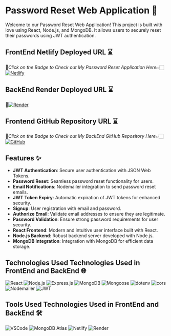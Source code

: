 # Password Reset Web Application 🚀

Welcome to our Password Reset Web Application! This project is built with love using React, Node.js, and MongoDB. It allows users to securely reset their passwords using JWT authentication.

## FrontEnd Netlify Deployed URL ⌛

🔸*Click on the Badge to Check out My Password Reset Application Here*👉🏻 [![Netlify](https://img.shields.io/badge/netlify-%23000000.svg?style=for-the-badge&logo=netlify&logoColor=#00C7B7)](https://password-reset-61.netlify.app)

## BackEnd Render Deployed URL ⌛
🔸[![Render](https://img.shields.io/badge/Render-%46E3B7.svg?style=for-the-badge&logo=render&logoColor=white)](https://password-reset-be-1-cw65.onrender.com)

## Frontend GitHub Repository URL ⌛
🔸*Click on the Badge to Check out My BackEnd GitHub Repository Here*👉🏻[![GitHub](https://img.shields.io/badge/github-%23121011.svg?style=for-the-badge&logo=github&logoColor=white)](https://github.com/Aravindhan-K97/Password-reset-fe)

## Features ✨

- **JWT Authentication**: Secure user authentication with JSON Web Tokens.
- **Password Reset**: Seamless password reset functionality for users.
- **Email Notifications**: Nodemailer integration to send password reset emails.
- **JWT Token Expiry**: Automatic expiration of JWT tokens for enhanced security.
- **Signup**: User registration with email and password.
- **Authorize Email**: Validate email addresses to ensure they are legitimate.
- **Password Validation**: Ensure strong password requirements for user security.
- **React Frontend**: Modern and intuitive user interface built with React.
- **Node.js Backend**: Robust backend server developed with Node.js.
- **MongoDB Integration**: Integration with MongoDB for efficient data storage.

## Technologies Used Technologies Used in FrontEnd and BackEnd 🌐
![React](https://img.shields.io/badge/React-61DAFB?style=for-the-badge&logo=react&logoColor=white)
![Node.js](https://img.shields.io/badge/Node.js-43853D?style=for-the-badge&logo=node.js&logoColor=white)
![Express.js](https://img.shields.io/badge/Express.js-000000?style=for-the-badge&logo=express&logoColor=white)
![MongoDB](https://img.shields.io/badge/MongoDB-4EA94B?style=for-the-badge&logo=mongodb&logoColor=white)
![Mongoose](https://img.shields.io/badge/Mongoose-880000?style=for-the-badge&logo=mongoose&logoColor=white)
![dotenv](https://img.shields.io/badge/dotenv-007A88?style=for-the-badge&logo=dotenv&logoColor=white)
![cors](https://img.shields.io/badge/cors-1572B6?style=for-the-badge&logo=cors&logoColor=white)
![Nodemailer](https://img.shields.io/badge/Nodemailer-339933?style=for-the-badge&logo=nodemailer&logoColor=white)
![JWT](https://img.shields.io/badge/JWT-000000?style=for-the-badge&logo=json-web-tokens&logoColor=white)

## Tools Used Technologies Used in FrontEnd and BackEnd 🛠️
![VSCode](https://img.shields.io/badge/VSCode-007ACC?style=for-the-badge&logo=visual-studio-code&logoColor=white)
![MongoDB Atlas](https://img.shields.io/badge/MongoDB%20Atlas-4DB33D?style=for-the-badge&logo=mongodb&logoColor=white)
![Netlify](https://img.shields.io/badge/Netlify-00C7B7?style=for-the-badge&logo=netlify&logoColor=white)
![Render](https://img.shields.io/badge/Render-000000?style=for-the-badge&logo=render&logoColor=white)
